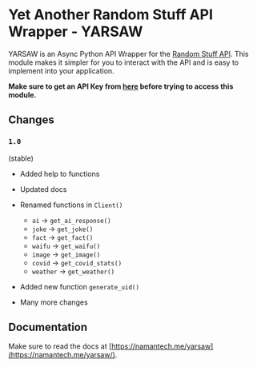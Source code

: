 # Yet Another Random Stuff API Wrapper - YARSAW

YARSAW is an Async Python API Wrapper for the [Random Stuff API](https://api-info.pgamerx.com). This module makes it simpler for you to interact with the API and is easy to implement into your application.

**Make sure to get an API Key from [here](https://api-info.pgamerx.com/register.html) before trying to access this module.**

## Changes

### `1.0`

(stable)
- Added help to functions
- Updated docs
- Renamed functions in `Client()`
    - `ai` -> `get_ai_response()`
    - `joke` -> `get_joke()`
    - `fact` -> `get_fact()`
    - `waifu` -> `get_waifu()`
    - `image` -> `get_image()`
    - `covid` -> `get_covid_stats()`
    - `weather` -> `get_weather()`

- Added new function `generate_uid()`
- Many more changes


## Documentation

Make sure to read the docs at [https://namantech.me/yarsaw](https://namantech.me/yarsaw/).